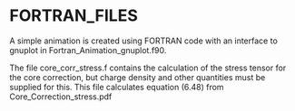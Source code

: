 # FORTRAN_FILES
A simple animation is created using FORTRAN code with an interface to gnuplot in Fortran_Animation_gnuplot.f90. <br>


The file core_corr_stress.f contains the calculation of the stress tensor for the core correction, but charge density and other quantities must be supplied for this. This file calculates equation (6.48) from Core_Correction_stress.pdf
